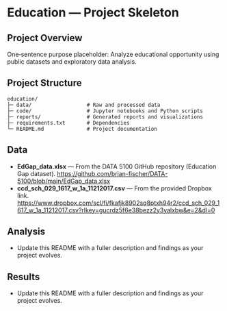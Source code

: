 # Education — Project Skeleton

## Project Overview
One‑sentence purpose placeholder: Analyze educational opportunity using public datasets and exploratory data analysis.

## Project Structure
```
education/
├─ data/                  # Raw and processed data
├─ code/                  # Jupyter notebooks and Python scripts
├─ reports/               # Generated reports and visualizations
├─ requirements.txt       # Dependencies
└─ README.md              # Project documentation
```

## Data
- **EdGap_data.xlsx** — From the DATA 5100 GitHub repository (Education Gap dataset). https://github.com/brian-fischer/DATA-5100/blob/main/EdGap_data.xlsx
- **ccd_sch_029_1617_w_1a_11212017.csv** — From the provided Dropbox link. https://www.dropbox.com/scl/fi/fkafjk8902sq8ptxh94r2/ccd_sch_029_1617_w_1a_11212017.csv?rlkey=gucrdz5f6e38bezz2y3yalxbw&e=2&dl=0

## Analysis
- Update this README with a fuller description and findings as your project evolves.

## Results
- Update this README with a fuller description and findings as your project evolves.
